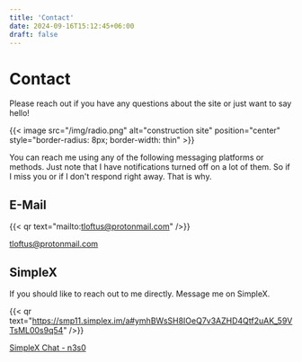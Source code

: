 ```yaml
---
title: 'Contact'
date: 2024-09-16T15:12:45+06:00
draft: false
---
```


# Contact

Please reach out if you have any questions about the site or just want to say 
hello!

{{< image src="/img/radio.png" alt="construction site" position="center" style="border-radius: 8px; border-width: thin" >}}

You can reach me using any of the following messaging platforms or methods. Just
note that I have notifications turned off on a lot of them. So if I miss you or
if I don't respond right away. That is why.

## E-Mail

{{< qr text="mailto:tloftus@protonmail.com" />}}

[tloftus@protonmail.com](mailto:tloftus@protonmail.com)

## SimpleX

If you should like to reach out to me directly. Message me on SimpleX.

{{< qr text="https://smp11.simplex.im/a#ymhBWsSH8IOeQ7v3AZHD4Qtf2uAK_59VTsML00s9q54" />}}

[SimpleX Chat - n3s0](https://smp11.simplex.im/a#ymhBWsSH8IOeQ7v3AZHD4Qtf2uAK_59VTsML00s9q54)
